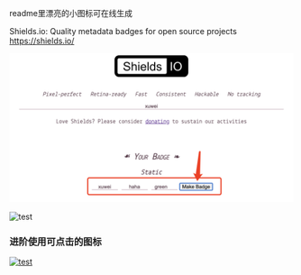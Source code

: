 readme里漂亮的小图标可在线生成

Shields.io: Quality metadata badges for open source projects  
https://shields.io/

![](2021-06-03-15-36-29.png)

![test](https://img.shields.io/badge/xuwei-haha-green)
 
### 进阶使用可点击的图标  
  
[![test](https://img.shields.io/badge/xuwei-haha-green)](https://shields.io/)